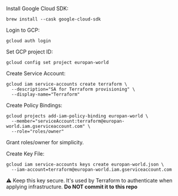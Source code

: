 Install Google Cloud SDK:
```shell
brew install --cask google-cloud-sdk
```

Login to GCP:
```shell
gcloud auth login
```

Set GCP project ID:
```shell
gcloud config set project europan-world
```

Create Service Account:
```shell
gcloud iam service-accounts create terraform \
  --description="SA for Terraform provisioning" \
  --display-name="Terraform"
```

Create Policy Bindings:
```shell
gcloud projects add-iam-policy-binding europan-world \
  --member="serviceAccount:terraform@europan-world.iam.gserviceaccount.com" \
  --role="roles/owner"
```
Grant roles/owner for simplicity.


Create Key File:
```shell
gcloud iam service-accounts keys create europan-world.json \
  --iam-account=terraform@europan-world.iam.gserviceaccount.com
```
⚠️ Keep this key secure. It's used by Terraform to authenticate when applying infrastructure. **Do NOT commit it to this repo**